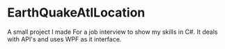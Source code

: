 # EarthQuakeAtlLocation

A small project I made For a job interview to show my skills in C#. It deals with API's and uses WPF as it interface.

